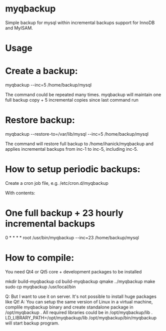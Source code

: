 myqbackup
=========

Simple backup for mysql within incremental backups support for InnoDB and MyISAM.


Usage
=======

Create a backup:
====

myqbackup --inc=5 /home/backup/mysql

The command could be repeated many times.
myqbackup will maintain one full backup copy + 5 incremental copies since last command run

Restore backup:
====

myqbackup --restore-to=/var/lib/mysql --inc=5 /home/backup/mysql

The command will restore full backup to /home/ihanick/myqbackup and applies incremental backups from inc-1 to inc-5, including inc-5.

How to setup periodic backups:
====

Create a cron job file, e.g.
/etc/cron.d/myqbackup

With contents:
# One full backup + 23 hourly incremental backups
0 * * * * root /usr/bin/myqbackup --inc=23 /home/backup/mysql


How to compile:
====
You need Qt4 or Qt5 core + development packages to be installed

mkdir build-myqbackup
cd build-myqbackup
qmake ../myqbackup
make
sudo cp myqbackup /usr/local/bin

Q: But I want to use it on server. It's not possible to install huge packages like Qt!
A: You can setup the same version of Linux in a virtual machine,
complile myqbackup binary and create standalone package in /opt/myqbackup .
All required libraries could be in /opt/myqbackup/lib .
LD_LIBRARY_PATH=/opt/myqbackup/lib /opt/myqbackup/bin/myqbackup will start backup program.

